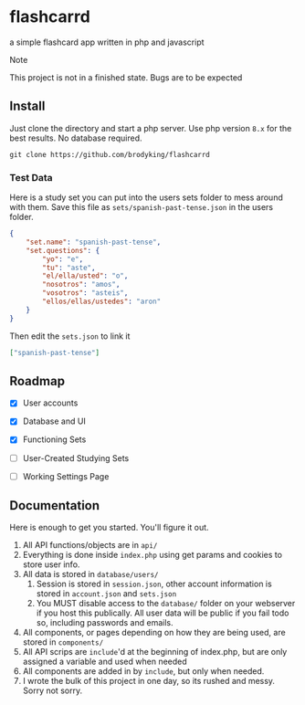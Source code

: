 # flashcarrd
a simple flashcard app written in php and javascript

> [!NOTE]
> This project is not in a finished state. Bugs are to be expected

## Install
Just clone the directory and start a php server. Use php version `8.x` for the best results. No database required.

```
git clone https://github.com/brodyking/flashcarrd
```

### Test Data
Here is a study set you can put into the users sets folder to mess around with them. Save this file as `sets/spanish-past-tense.json` in the users folder.
```json
{
    "set.name": "spanish-past-tense",
    "set.questions": {
        "yo": "e",
        "tu": "aste",
        "el/ella/usted": "o",
        "nosotros": "amos",
        "vosotros": "asteis",
        "ellos/ellas/ustedes": "aron"
    }
}
```

Then edit the `sets.json` to link it
```json
["spanish-past-tense"]
```

## Roadmap

- [x] User accounts
- [x] Database and UI
- [x] Functioning Sets
- [ ] User-Created Studying Sets
- [ ] Working Settings Page


## Documentation
Here is enough to get you started. You'll figure it out.

1. All API functions/objects are in `api/`
2. Everything is done inside `index.php` using get params and cookies to store user info.
3. All data is stored in `database/users/`
   1. Session is stored in `session.json`, other account information is stored in `account.json` and `sets.json`
   2. You MUST disable access to the `database/` folder on your webserver if you host this publically. All user data will be public if you fail todo so, including passwords and emails.
4. All components, or pages depending on how they are being used, are stored in `components/`
5. All API scrips are `include`'d at the beginning of index.php, but are only assigned a variable and used when needed
6. All components are added in by `include`, but only when needed.
7. I wrote the bulk of this project in one day, so its rushed and messy. Sorry not sorry.